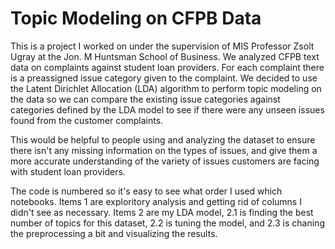 # Topic Modeling on CFPB Data

This is a project I worked on under the supervision of MIS Professor Zsolt Ugray at the Jon. M Huntsman School 
of Business. We analyzed CFPB text data on complaints against student loan providers. For each complaint there
is a preassigned issue category given to the complaint. We decided to use the Latent Dirichlet Allocation (LDA)
algorithm to perform topic modeling on the data so we can compare the existing issue categories against 
categories defined by the LDA model to see if there were any unseen issues found from the customer complaints.

This would be helpful to people using and analyzing the dataset to ensure there isn't any missing information 
on the types of issues, and give them a more accurate understanding of the variety of issues customers are 
facing with student loan providers.

The code is numbered so it's easy to see what order I used which notebooks. Items 1 are exploritory analysis 
and getting rid of columns I didn't see as necessary. Items 2 are my LDA model, 2.1 is finding the best number
of topics for this dataset, 2.2 is tuning the model, and 2.3 is chaning the preprocessing a bit and visualizing
the results.
